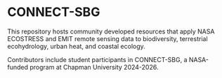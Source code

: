 # CONNECT-SBG
This repository hosts community developed resources that apply NASA ECOSTRESS and EMIT remote sensing data to biodiversity, terrestrial ecohydrology, urban heat, and coastal ecology. 

Contributors include student participants in CONNECT-SBG, a NASA-funded program at Chapman University 2024-2026. 
